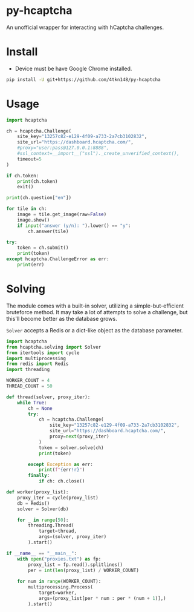 # py-hcaptcha
An unofficial wrapper for interacting with hCaptcha challenges.

# Install
* Device must be have Google Chrome installed.
```bash
pip install -U git+https://github.com/4tkn148/py-hcaptcha
```

# Usage
```python
import hcaptcha

ch = hcaptcha.Challenge(
    site_key="13257c82-e129-4f09-a733-2a7cb3102832",
    site_url="https://dashboard.hcaptcha.com/",
    #proxy="user:pass@127.0.0.1:8888",
    #ssl_context=__import__("ssl")._create_unverified_context(),
    timeout=5
)

if ch.token:
    print(ch.token)
    exit()

print(ch.question["en"])

for tile in ch:
    image = tile.get_image(raw=False)
    image.show()
    if input("answer (y/n): ").lower() == "y":
        ch.answer(tile)

try:
    token = ch.submit()
    print(token)
except hcaptcha.ChallengeError as err:
    print(err)
```

# Solving
The module comes with a built-in solver, utilizing a simple-but-efficient bruteforce method. It may take a lot of attempts to solve a challenge, but this'll become better as the database grows.

`Solver` accepts a Redis or a dict-like object as the database parameter.

```python
import hcaptcha
from hcaptcha.solving import Solver
from itertools import cycle
import multiprocessing
from redis import Redis
import threading

WORKER_COUNT = 4
THREAD_COUNT = 50

def thread(solver, proxy_iter):
    while True:
        ch = None
        try:
            ch = hcaptcha.Challenge(
                site_key="13257c82-e129-4f09-a733-2a7cb3102832",
                site_url="https://dashboard.hcaptcha.com/",
                proxy=next(proxy_iter)
            )
            token = solver.solve(ch)
            print(token)

        except Exception as err:
            print(f"{err!r}")
        finally:
            if ch: ch.close()

def worker(proxy_list):
    proxy_iter = cycle(proxy_list)
    db = Redis()
    solver = Solver(db)

    for _ in range(50):
        threading.Thread(
            target=thread,
            args=(solver, proxy_iter)
        ).start()

if __name__ == "__main__":
    with open("proxies.txt") as fp:
        proxy_list = fp.read().splitlines()
        per = int(len(proxy_list) / WORKER_COUNT)
    
    for num in range(WORKER_COUNT):
        multiprocessing.Process(
            target=worker,
            args=(proxy_list[per * num : per * (num + 1)],)
        ).start()
```
